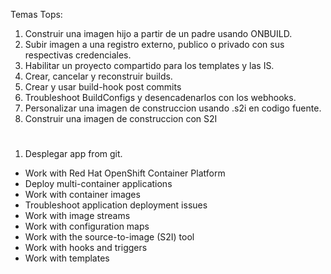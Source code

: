Temas Tops:

1. Construir una imagen hijo a partir de un padre usando ONBUILD.
2. Subir imagen a una registro externo, publico o privado con sus respectivas credenciales.
3. Habilitar un proyecto compartido para los templates y las IS.
4. Crear, cancelar y reconstruir builds.
5. Crear y usar build-hook post commits
6. Troubleshoot BuildConfigs y desencadenarlos con los webhooks.
7. Personalizar una imagen de construccion usando .s2i en codigo fuente.
8. Construir una imagen de construccion con S2I

# 

1. Desplegar app from git.


- Work with Red Hat OpenShift Container Platform
- Deploy multi-container applications
- Work with container images
- Troubleshoot application deployment issues
- Work with image streams
- Work with configuration maps
- Work with the source-to-image (S2I) tool
- Work with hooks and triggers
- Work with templates

